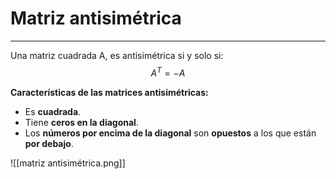 # Matriz antisimétrica
***
Una matriz cuadrada A, es antisimétrica si y solo si:
$$
A{^T}=-A
$$

**Características de las matrices antisimétricas:**
- Es **cuadrada**.
- Tiene **ceros en la diagonal**.
- Los **números por encima de la diagonal** son **opuestos** a los que están **por debajo**.

![[matriz antisimétrica.png]]